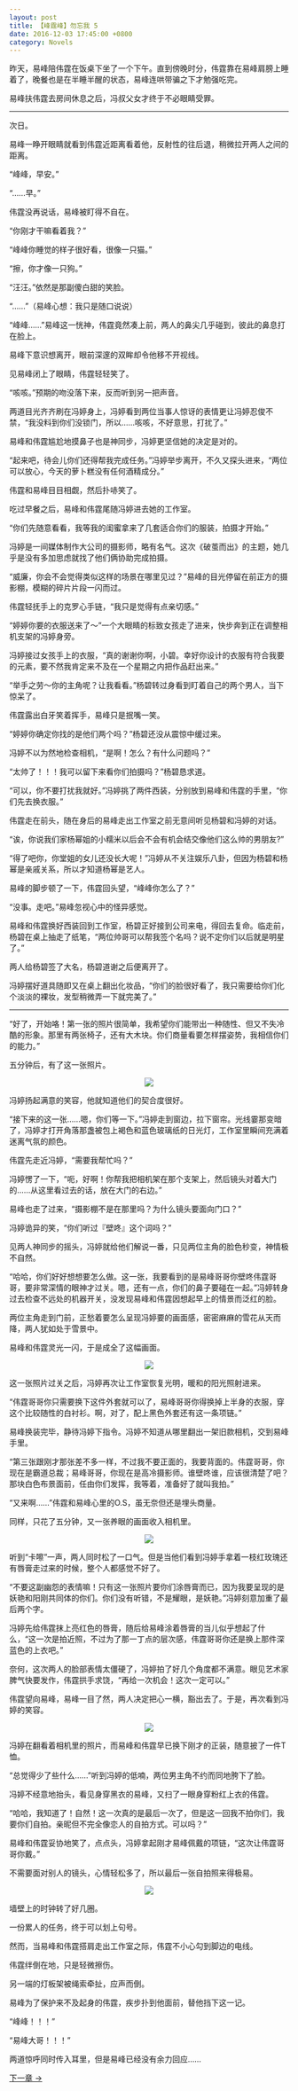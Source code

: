 ```yaml
---
layout: post
title: 【峰霆峰】勿忘我 5
date: 2016-12-03 17:45:00 +0800
category: Novels
---
```

昨天，易峰陪伟霆在饭桌下坐了一个下午。直到傍晚时分，伟霆靠在易峰肩膀上睡着了，晚餐也是在半睡半醒的状态，易峰连哄带骗之下才勉强吃完。

易峰扶伟霆去房间休息之后，冯叔父女才终于不必眼睛受罪。

----

次日。

易峰一睁开眼睛就看到伟霆近距离看着他，反射性的往后退，稍微拉开两人之间的距离。

“峰峰，早安。”

“……早。”

伟霆没再说话，易峰被盯得不自在。

“你刚才干嘛看着我？”

“峰峰你睡觉的样子很好看，很像一只猫。”

“擦，你才像一只狗。”

“汪汪。”依然是那副傻白甜的笑脸。

“……”（易峰心想：我只是随口说说）

“峰峰……”易峰这一恍神，伟霆竟然凑上前，两人的鼻尖几乎碰到，彼此的鼻息打在脸上。

易峰下意识想离开，眼前深邃的双眸却令他移不开视线。

见易峰闭上了眼睛，伟霆轻轻笑了。

“咳咳。”预期的吻没落下来，反而听到另一把声音。

两道目光齐齐刷在冯婷身上，冯婷看到两位当事人惊讶的表情更让冯婷忍俊不禁，“我没料到你们没锁门，所以……咳咳，不好意思，打扰了。”

易峰和伟霆尴尬地摸鼻子也是神同步，冯婷更坚信她的决定是对的。

“起来吧，待会儿你们还得帮我完成任务。”冯婷举步离开，不久又探头进来，“两位可以放心，今天的萝卜糕没有任何酒精成分。”

伟霆和易峰目目相觑，然后扑哧笑了。

吃过早餐之后，易峰和伟霆尾随冯婷进去她的工作室。

“你们先随意看看，我等我的闺蜜拿来了几套适合你们的服装，拍摄才开始。”

冯婷是一间媒体制作大公司的摄影师，略有名气。这次《破茧而出》的主题，她几乎是没有多加思虑就找了他们俩协助完成拍摄。

“威廉，你会不会觉得类似这样的场景在哪里见过？”易峰的目光停留在前正方的摄影棚，模糊的碎片片段一闪而过。

伟霆轻抚手上的克罗心手链，“我只是觉得有点亲切感。”

“婷婷你要的衣服送来了～”一个大眼睛的标致女孩走了进来，快步奔到正在调整相机支架的冯婷身旁。

冯婷接过女孩手上的衣服，“真的谢谢你啊，小碧。幸好你设计的衣服有符合我要的元素，要不然我肯定来不及在一个星期之内把作品赶出来。”

“举手之劳～你的主角呢？让我看看。”杨碧转过身看到盯着自己的两个男人，当下惊呆了。

伟霆露出白牙笑着挥手，易峰只是抿嘴一笑。

“婷婷你确定你找的是他们两个吗？”杨碧还没从震惊中缓过来。

冯婷不以为然地检查相机，“是啊！怎么？有什么问题吗？”

“太帅了！！！我可以留下来看你们拍摄吗？”杨碧恳求道。

“可以，你不要打扰我就好。”冯婷挑了两件西装，分别放到易峰和伟霆的手里，“你们先去换衣服。”

伟霆走在前头，随在身后的易峰走出工作室之前无意间听见杨碧和冯婷的对话。

“诶，你说我们家杨幂姐的小糯米以后会不会有机会结交像他们这么帅的男朋友?”

“得了吧你，你堂姐的女儿还没长大呢！”冯婷从不关注娱乐八卦，但因为杨碧和杨幂是亲戚关系，所以才知道杨幂是艺人。

易峰的脚步顿了一下，伟霆回头望，“峰峰你怎么了？”

“没事。走吧。”易峰忽视心中的怪异感觉。

易峰和伟霆换好西装回到工作室，杨碧正好接到公司来电，得回去复命。临走前，杨碧在桌上抽走了纸笔，“两位帅哥可以帮我签个名吗？说不定你们以后就是明星了。”

两人给杨碧签了大名，杨碧道谢之后便离开了。

冯婷摆好道具随即又在桌上翻出化妆品，“你们的脸很好看了，我只需要给你们化个淡淡的裸妆，发型稍微弄一下就完美了。”

----

“好了，开始咯！第一张的照片很简单，我希望你们能带出一种随性、但又不失冷酷的形象。那里有两张椅子，还有大木块。你们商量看要怎样摆姿势，我相信你们的能力。”

五分钟后，有了这一张照片。

<p align="center"><img src="/assets/dfm3.jpg" style="max-width: 550px"></p>

冯婷扬起满意的笑容，他就知道他们的契合度很好。

“接下来的这一张……嗯，你们等一下。”冯婷走到窗边，拉下窗帘。光线霎那变暗了，冯婷才打开角落那盏被包上褐色和蓝色玻璃纸的日光灯，工作室里瞬间充满着迷离气氛的颜色。

伟霆先走近冯婷，“需要我帮忙吗？”

冯婷愣了一下，“呃，好啊！你帮我把相机架在那个支架上，然后镜头对着大门的……从这里看过去的话，放在大门的右边。”

易峰也走了过来，“摄影棚不是在那里吗？为什么镜头要面向门口？”

冯婷诡异的笑，“你们听过『壁咚』这个词吗？”

见两人神同步的摇头，冯婷就给他们解说一番，只见两位主角的脸色秒变，神情极不自然。

“哈哈，你们好好想想要怎么做。这一张，我要看到的是易峰哥哥你壁咚伟霆哥哥，要非常深情的眼神才过关。嗯，还有一点，你们的鼻子要碰在一起。”冯婷转身过去检查不远处的机器开关，没发现易峰和伟霆因想起早上的情景而泛红的脸。

两位主角走到门前，正愁着要怎么呈现冯婷要的画面感，密密麻麻的雪花从天而降，两人犹如处于雪景中。

易峰和伟霆灵光一闪，于是成全了这幅画面。

<p align="center"><img src="/assets/dfm4.jpg" style="max-width: 550px"></p>

这一张照片过关之后，冯婷再次让工作室恢复光明，暖和的阳光照射进来。

“伟霆哥哥你只需要换下这件外套就可以了，易峰哥哥你得换掉上半身的衣服，穿这个比较随性的白衬衫。啊，对了，配上黑色外套还有这一条项链。”

易峰换装完毕，静待冯婷下指令。冯婷不知道从哪里翻出一架旧款相机，交到易峰手里。

“第三张跟刚才那张差不多一样，不过我不要正面的，我要背面的。伟霆哥哥，你现在是霸道总裁；易峰哥哥，你现在是高冷摄影师。谁壁咚谁，应该很清楚了吧？那块白色布景面前，任由你们发挥，我等着，准备好了就叫我拍。”

“又来啊……”伟霆和易峰心里的O.S，虽无奈但还是埋头商量。

同样，只花了五分钟，又一张养眼的画面收入相机里。

<p align="center"><img src="/assets/dfm5.jpg" style="max-width: 550px"></p>

听到“卡嚓”一声，两人同时松了一口气。但是当他们看到冯婷手拿着一枝红玫瑰还有唇膏走过来的时候，整个人都感觉不好了。

“不要这副幽怨的表情嘛！只有这一张照片要你们涂唇膏而已，因为我要呈现的是妖艳和阳刚共同体的你们。你们没有听错，不是耀眼，是妖艳。”冯婷刻意加重了最后两个字。

冯婷先给伟霆抹上亮红色的唇膏，随后给易峰涂着唇膏的当儿似乎想起了什么，“这一次是拍近照，不过为了那一丁点的层次感，伟霆哥哥你还是换上那件深蓝色的上衣吧。”

奈何，这次两人的脸部表情太僵硬了，冯婷拍了好几个角度都不满意。眼见艺术家脾气快要发作，伟霆拱手求饶，“再给一次机会！这次一定可以。”

伟霆望向易峰，易峰一目了然，两人决定把心一横，豁出去了。于是，再次看到冯婷的笑容。

<p align="center"><img src="/assets/dfm6.jpg" style="max-width: 550px"></p>

冯婷在翻看着相机里的照片，而易峰和伟霆早已换下刚才的正装，随意披了一件T恤。

“总觉得少了些什么……”听到冯婷的低喃，两位男主角不约而同地胯下了脸。

冯婷不经意地抬头，看见身穿黑衣的易峰，又扫了一眼身穿粉红上衣的伟霆。

“哈哈，我知道了！自然！这一次真的是最后一次了，但是这一回我不拍你们，我要你们自拍。亲昵但不完全像恋人的自拍方式。可以吗？”

易峰和伟霆妥协地笑了，点点头，冯婷拿起刚才易峰佩戴的项链，“这次让伟霆哥哥你戴。”

不需要面对别人的镜头，心情轻松多了，所以最后一张自拍照来得极易。

<p align="center"><img src="/assets/dfm7.jpg" style="max-width: 550px"></p>

墙壁上的时钟转了好几圈。

一份累人的任务，终于可以划上句号。

然而，当易峰和伟霆搭肩走出工作室之际，伟霆不小心勾到脚边的电线。

伟霆绊倒在地，只是轻微擦伤。

另一端的灯板架被绳索牵扯，应声而倒。

易峰为了保护来不及起身的伟霆，疾步扑到他面前，替他挡下这一记。

“峰峰！！！”

“易峰大哥！！！”

两道惊呼同时传入耳里，但是易峰已经没有余力回应……

[下一章 →](/novels/2016/12/03/Dont-forget-me-06.html)
